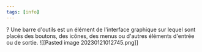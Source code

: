 ```yaml
---
tags: [info]
---
```


?
Une barre d'outils est un élément de l'interface graphique sur lequel sont placés des boutons, des icônes, des menus ou d'autres éléments d'entrée ou de sortie.
![[Pasted image 20230121012745.png]]